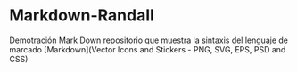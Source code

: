 # Markdown-Randall
Demotración Mark Down repositorio que muestra la sintaxis del lenguaje de marcado [Markdown](Vector Icons and Stickers - PNG, SVG, EPS, PSD and CSS)

